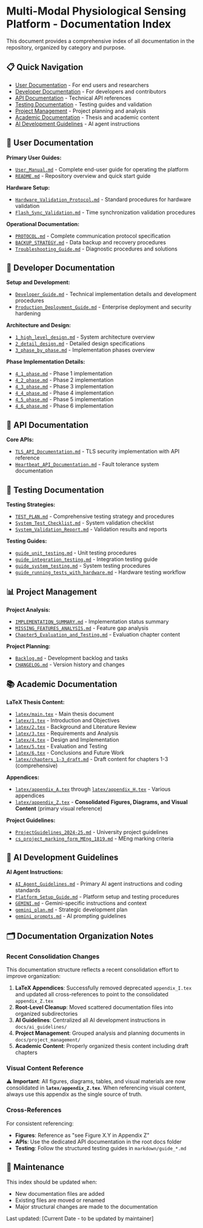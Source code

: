 # Multi-Modal Physiological Sensing Platform - Documentation Index

This document provides a comprehensive index of all documentation in the repository, organized by category and purpose.

## 📋 Quick Navigation

- [User Documentation](#user-documentation) - For end users and researchers
- [Developer Documentation](#developer-documentation) - For developers and contributors
- [API Documentation](#api-documentation) - Technical API references
- [Testing Documentation](#testing-documentation) - Testing guides and validation
- [Project Management](#project-management) - Project planning and analysis
- [Academic Documentation](#academic-documentation) - Thesis and academic content
- [AI Development Guidelines](#ai-development-guidelines) - AI agent instructions

## 📖 User Documentation

**Primary User Guides:**
- [`User_Manual.md`](markdown/User_Manual.md) - Complete end-user guide for operating the platform
- [`README.md`](../README.md) - Repository overview and quick start guide

**Hardware Setup:**
- [`Hardware_Validation_Protocol.md`](markdown/Hardware_Validation_Protocol.md) - Standard procedures for hardware validation
- [`Flash_Sync_Validation.md`](markdown/Flash_Sync_Validation.md) - Time synchronization validation procedures

**Operational Documentation:**
- [`PROTOCOL.md`](../PROTOCOL.md) - Complete communication protocol specification
- [`BACKUP_STRATEGY.md`](../BACKUP_STRATEGY.md) - Data backup and recovery procedures
- [`Troubleshooting_Guide.md`](Troubleshooting_Guide.md) - Diagnostic procedures and solutions

## 🔧 Developer Documentation

**Setup and Development:**
- [`Developer_Guide.md`](markdown/Developer_Guide.md) - Technical implementation details and development procedures
- [`Production_Deployment_Guide.md`](Production_Deployment_Guide.md) - Enterprise deployment and security hardening

**Architecture and Design:**
- [`1_high_level_design.md`](markdown/1_high_level_design.md) - System architecture overview
- [`2_detail_design.md`](markdown/2_detail_design.md) - Detailed design specifications
- [`3_phase_by_phase.md`](markdown/3_phase_by_phase.md) - Implementation phases overview

**Phase Implementation Details:**
- [`4_1_phase.md`](markdown/4_1_phase.md) - Phase 1 implementation
- [`4_2_phase.md`](markdown/4_2_phase.md) - Phase 2 implementation
- [`4_3_phase.md`](markdown/4_3_phase.md) - Phase 3 implementation
- [`4_4_phase.md`](markdown/4_4_phase.md) - Phase 4 implementation
- [`4_5_phase.md`](markdown/4_5_phase.md) - Phase 5 implementation
- [`4_6_phase.md`](markdown/4_6_phase.md) - Phase 6 implementation

## 🔌 API Documentation

**Core APIs:**
- [`TLS_API_Documentation.md`](TLS_API_Documentation.md) - TLS security implementation with API reference
- [`Heartbeat_API_Documentation.md`](Heartbeat_API_Documentation.md) - Fault tolerance system documentation

## 🧪 Testing Documentation

**Testing Strategies:**
- [`TEST_PLAN.md`](../TEST_PLAN.md) - Comprehensive testing strategy and procedures
- [`System_Test_Checklist.md`](markdown/System_Test_Checklist.md) - System validation checklist
- [`System_Validation_Report.md`](markdown/System_Validation_Report.md) - Validation results and reports

**Testing Guides:**
- [`guide_unit_testing.md`](markdown/guide_unit_testing.md) - Unit testing procedures
- [`guide_integration_testing.md`](markdown/guide_integration_testing.md) - Integration testing guide
- [`guide_system_testing.md`](markdown/guide_system_testing.md) - System testing procedures
- [`guide_running_tests_with_hardware.md`](markdown/guide_running_tests_with_hardware.md) - Hardware testing workflow

## 📊 Project Management

**Project Analysis:**
- [`IMPLEMENTATION_SUMMARY.md`](project_management/IMPLEMENTATION_SUMMARY.md) - Implementation status summary
- [`MISSING_FEATURES_ANALYSIS.md`](project_management/MISSING_FEATURES_ANALYSIS.md) - Feature gap analysis
- [`Chapter5_Evaluation_and_Testing.md`](project_management/Chapter5_Evaluation_and_Testing.md) - Evaluation chapter content

**Project Planning:**
- [`Backlog.md`](markdown/Backlog.md) - Development backlog and tasks
- [`CHANGELOG.md`](../CHANGELOG.md) - Version history and changes

## 📚 Academic Documentation

**LaTeX Thesis Content:**
- [`latex/main.tex`](latex/main.tex) - Main thesis document
- [`latex/1.tex`](latex/1.tex) - Introduction and Objectives
- [`latex/2.tex`](latex/2.tex) - Background and Literature Review
- [`latex/3.tex`](latex/3.tex) - Requirements and Analysis
- [`latex/4.tex`](latex/4.tex) - Design and Implementation
- [`latex/5.tex`](latex/5.tex) - Evaluation and Testing
- [`latex/6.tex`](latex/6.tex) - Conclusions and Future Work
- [`latex/chapters_1-3_draft.md`](latex/chapters_1-3_draft.md) - Draft content for chapters 1-3 (comprehensive)

**Appendices:**
- [`latex/appendix_A.tex`](latex/appendix_A.tex) through [`latex/appendix_H.tex`](latex/appendix_H.tex) - Various appendices
- [`latex/appendix_Z.tex`](latex/appendix_Z.tex) - **Consolidated Figures, Diagrams, and Visual Content** (primary visual reference)

**Project Guidelines:**
- [`ProjectGuidelines_2024-25.md`](markdown/ProjectGuidelines_2024-25.md) - University project guidelines
- [`cs_project_marking_form_MEng_1819.md`](markdown/cs_project_marking_form_MEng_1819.md) - MEng marking criteria

## 🤖 AI Development Guidelines

**AI Agent Instructions:**
- [`AI_Agent_Guidelines.md`](ai_guidelines/AI_Agent_Guidelines.md) - Primary AI agent instructions and coding standards
- [`Platform_Setup_Guide.md`](ai_guidelines/Platform_Setup_Guide.md) - Platform setup and testing procedures
- [`GEMINI.md`](ai_guidelines/GEMINI.md) - Gemini-specific instructions and context
- [`gemini_plan.md`](ai_guidelines/gemini_plan.md) - Strategic development plan
- [`gemini_prompts.md`](ai_guidelines/gemini_prompts.md) - AI prompting guidelines

## 🗂️ Documentation Organization Notes

### Recent Consolidation Changes

This documentation structure reflects a recent consolidation effort to improve organization:

1. **LaTeX Appendices**: Successfully removed deprecated `appendix_I.tex` and updated all cross-references to point to the consolidated `appendix_Z.tex`
2. **Root-Level Cleanup**: Moved scattered documentation files into organized subdirectories
3. **AI Guidelines**: Centralized all AI development instructions in `docs/ai_guidelines/`
4. **Project Management**: Grouped analysis and planning documents in `docs/project_management/`
5. **Academic Content**: Properly organized thesis content including draft chapters

### Visual Content Reference

⚠️ **Important**: All figures, diagrams, tables, and visual materials are now consolidated in **`latex/appendix_Z.tex`**. When referencing visual content, always use this appendix as the single source of truth.

### Cross-References

For consistent referencing:
- **Figures**: Reference as "see Figure X.Y in Appendix Z"
- **APIs**: Use the dedicated API documentation in the root docs folder
- **Testing**: Follow the structured testing guides in `markdown/guide_*.md`

## 📝 Maintenance

This index should be updated when:
- New documentation files are added
- Existing files are moved or renamed
- Major structural changes are made to the documentation

Last updated: [Current Date - to be updated by maintainer]